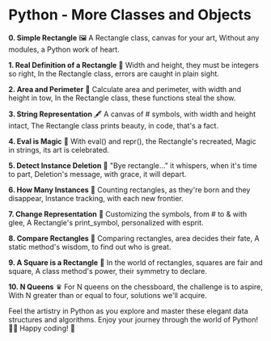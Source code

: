 # Python - More Classes and Objects

**0. Simple Rectangle** 🖼️
A Rectangle class, canvas for your art,
Without any modules, a Python work of heart. 

**1. Real Definition of a Rectangle** 📐
Width and height, they must be integers so right,
In the Rectangle class, errors are caught in plain sight.

**2. Area and Perimeter** 📏
Calculate area and perimeter, with width and height in tow,
In the Rectangle class, these functions steal the show.

**3. String Representation** 🖋️
A canvas of # symbols, with width and height intact,
The Rectangle class prints beauty, in code, that's a fact.

**4. Eval is Magic** 🎩
With eval() and repr(), the Rectangle's recreated,
Magic in strings, its art is celebrated.

**5. Detect Instance Deletion** 🧹
"Bye rectangle..." it whispers, when it's time to part,
Deletion's message, with grace, it will depart.

**6. How Many Instances** 🔢
Counting rectangles, as they're born and they disappear,
Instance tracking, with each new frontier.

**7. Change Representation** 🎨
Customizing the symbols, from # to & with glee,
A Rectangle's print_symbol, personalized with esprit.

**8. Compare Rectangles** 🧲
Comparing rectangles, area decides their fate,
A static method's wisdom, to find out who is great.

**9. A Square is a Rectangle** 🔳
In the world of rectangles, squares are fair and square,
A class method's power, their symmetry to declare.

**10. N Queens** ♛
For N queens on the chessboard, the challenge is to aspire,
With N greater than or equal to four, solutions we'll acquire.

Feel the artistry in Python as you explore and master these elegant data structures and algorithms. Enjoy your journey through the world of Python! 🚀🐍 Happy coding! 🎉